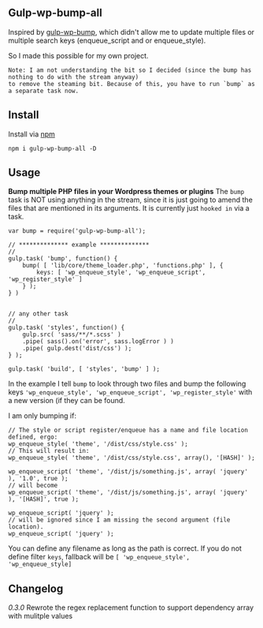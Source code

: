 ﻿## Gulp-wp-bump-all

Inspired by [gulp-wp-bump](https://www.npmjs.com/package/gulp-wp-bump), which didn't allow me to update multiple files or multiple search keys (enqueue_script and or enqueue_style).

So I made this possible for my own project.

    Note: I am not understanding the bit so I decided (since the bump has nothing to do with the stream anyway)
 	to remove the steaming bit. Because of this, you have to run `bump` as a separate task now.
## Install

Install via [npm](https://www.npmjs.com/package/gulp-wp-bump-all)

    npm i gulp-wp-bump-all -D

## Usage

**Bump multiple PHP files in your Wordpress themes or plugins**
The `bump` task is NOT using anything in the stream, since it is just going to amend the files that are mentioned in its arguments.  It is currently just `hooked in` via a task.

	var bump = require('gulp-wp-bump-all');

	// ************** example **************
	//
    gulp.task( 'bump', function() {
		bump( [ 'lib/core/theme_loader.php', 'functions.php' ], {
			keys: [ 'wp_enqueue_style', 'wp_enqueue_script', 'wp_register_style' ]
		} );
	} )


	// any other task
	//
	gulp.task( 'styles', function() {
		gulp.src( 'sass/**/*.scss' )
		.pipe( sass().on('error', sass.logError ) )
		.pipe( gulp.dest('dist/css') );
	} );

	gulp.task( 'build', [ 'styles', 'bump' ] );

In the example I tell `bump` to look through two files and bump the following keys `'wp_enqueue_style', 'wp_enqueue_script', 'wp_register_style'` with a new version (if they can be found.

I am only bumping if:

    // The style or script register/enqueue has a name and file location defined, ergo:
    wp_enqueue_style( 'theme', '/dist/css/style.css' );
    // This will result in:
    wp_enqueue_style( 'theme', '/dist/css/style.css', array(), '[HASH]' );

	wp_enqueue_script( 'theme', '/dist/js/something.js', array( 'jquery' ), '1.0', true );
	// will become
	wp_enqueue_script( 'theme', '/dist/js/something.js', array( 'jquery' ), '[HASH]', true );

	wp_enqueue_script( 'jquery' );
	// will be ignored since I am missing the second argument (file location).
	wp_enqueue_script( 'jquery' );

You can define any filename as long as the path is correct. If you do not define filter `keys`,  fallback will be `[ 'wp_enqueue_style', 'wp_enqueue_style]`


## Changelog

*0.3.0*
Rewrote the regex replacement function to support dependency array with mulitple values
